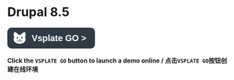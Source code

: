 # Drupal 8.5

<a href="https://www.vsplate.com/?docker-compose=https://github.com/vsplate/dcenvs/drupal/8.5"><img alt="VSPLATE GO" src="https://raw.githubusercontent.com/vsplate/images/master/vsgo_btn.png" width="200px"></a>

**Click the `VSPLATE GO` button to launch a demo online / 点击`VSPLATE GO`按钮创建在线环境**